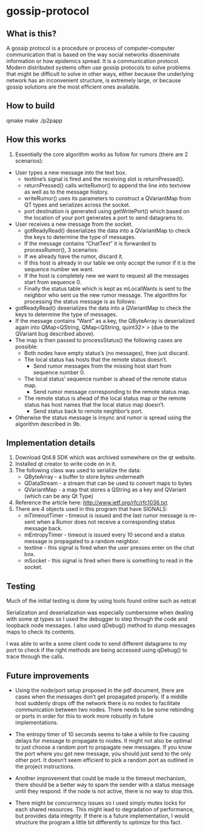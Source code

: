 # gossip-protocol
## What is this?

A gossip protocol is a procedure or process of computer–computer communication that is based on the way social networks disseminate information or how epidemics spread. It is a communication protocol. Modern distributed systems often use gossip protocols to solve problems that might be difficult to solve in other ways, either because the underlying network has an inconvenient structure, is extremely large, or because gossip solutions are the most efficient ones available.

## How to build
qmake
make
./p2papp

## How this works

1. Essentially the core algorithm works as follow for rumors (there are 2 scenarios):
  * User types a new message into the text box.
    * textline’s signal is fired and the receiving slot is returnPressed().
    * returnPressed() calls writeRumor() to append the line into textview as well as to the message history.
    * writeRumor() uses its parameters to construct a QVariantMap from QT types and serializes across the socket.
    * port destination is generated using getWritePort() which based on the location of your port generates a port to send datagrams to.
  * User receives a new message from the socket.
    * gotReadyRead() deserializes the data into a QVariantMap to check the keys to determine the type of messages.
     * If the message contains “ChatText” it is forwarded to processRumor(), 3 scenarios: 
      * If we already have the rumor, discard it.
      * If this host is already in our table we only accept the rumor if it is the sequence number we want.
      * If the host is completely new we want to request all the messages start from sequence 0.
      * Finally the status table which is kept as mLocalWants is sent to the neighbor who sent us the new rumor message.
The algorithm for processing the status message is as follows:
  * gotReadyRead() deserializes the data into a QVariantMap to check the keys to determine the type of messages.
  * If the message contains “Want” as a key, the QByteArray is deserialized again into QMap<QString, QMap<QString, quint32> > (due to the QVariant bug described above).
  * The map is then passed to processStatus() the following cases are possible:
    * Both nodes have empty status’s (no messages), then just discard.
    * The local status has hosts that the remote status doesn’t.
      * Send rumor messages from the missing host start from sequence number 0.
    * The local status’ sequence number is ahead of the remote status map.
      * Send rumor message corresponding to the remote status map.
    * The remote status is ahead of the local status map or the remote status has host names that the local status map doesn’t.
      * Send status back to remote neighbor’s port.
* Otherwise the status message is insync and rumor is spread using the algorithm described in 9b.

## Implementation details

1. Download Qt4.8 SDK which was archived somewhere on the qt website.
2. Installed qt creator to write code on in it.
3. The following class was used to serialize the data:
   * QByteArray - a buffer to store bytes underneath
   * QDataStream - a stream that can be used to convert maps to bytes
   * QVariantMap - a map that stores a QString as a key and QVariant (which can be any Qt Type)
4. Reference the article here: http://www.ietf.org/rfc/rfc1036.txt
5. There are 4 objects used in this program that have SIGNALS:
    * mTimeoutTimer - timeout is issued and the last rumor message is re-sent when a Rumor does not receive a corresponding status message back.
    * mEntropyTimer - timeout is issued every 10 second and a status message is propagated to a random neighbor.
    * textline - this signal is fired when the user presses enter on the chat box.
    * mSocket - this signal is fired when there is something to read in the socket.

## Testing

Much of the initial testing is done by using tools found online such as netcat

Serialization and deserialization was especially cumbersome when dealing with some qt types so I used the debugger to step through the code and loopback node messages. I also used qDebug() method to dump messages maps to check its contents.

I was able to write a some client code to send different datagrams to my port to check if the right methods are being accessed using qDebug() to trace through the calls.

## Future improvements

* Using the node/port setup proposed in the pdf document, there are cases when the messages don’t get propagated properly. If a middle host suddenly drops off the network there is no nodes to facilitate communication between two nodes. There needs to be some rebinding or ports in order for this to work more robustly in future implementations.

* The entropy timer of 10 seconds seems to take a while to fire causing delays for message to propagate to nodes. It might not also be optimal to just choose a random port to propagate new messages. If you know the port where you got new message, you should just send to the only other port. It doesn’t seem efficient to pick a random port as outlined in the project instructions.

* Another improvement that could be made is the timeout mechanism, there should be a better way  to spam the sender with a status message until they respond. If the node is not active, there is no way to stop this.

* There might be concurrency issues so I used simply mutex locks for each shared resources. This might lead to degradation of performance, but provides data integrity. If there is a future implementation, I would structure the program a little bit differently to optimize for this fact.
